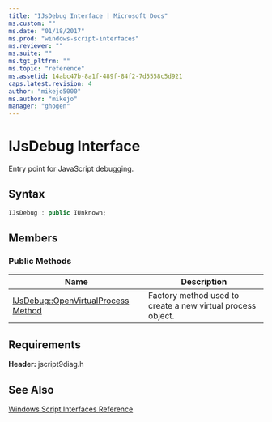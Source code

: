 ```yaml
---
title: "IJsDebug Interface | Microsoft Docs"
ms.custom: ""
ms.date: "01/18/2017"
ms.prod: "windows-script-interfaces"
ms.reviewer: ""
ms.suite: ""
ms.tgt_pltfrm: ""
ms.topic: "reference"
ms.assetid: 14abc47b-8a1f-489f-84f2-7d5558c5d921
caps.latest.revision: 4
author: "mikejo5000"
ms.author: "mikejo"
manager: "ghogen"
---
```

# IJsDebug Interface
Entry point for JavaScript debugging.  
  
## Syntax  
  
```cpp
IJsDebug : public IUnknown;  
```  
  
## Members  
  
### Public Methods  
  
|Name|Description|  
|----------|-----------------|  
|[IJsDebug::OpenVirtualProcess Method](../../winscript/reference/ijsdebug-openvirtualprocess-method.md)|Factory method used to create a new virtual process object.|  
  
## Requirements  
 **Header:** jscript9diag.h  
  
## See Also  
 [Windows Script Interfaces Reference](../../winscript/reference/windows-script-interfaces-reference.md)